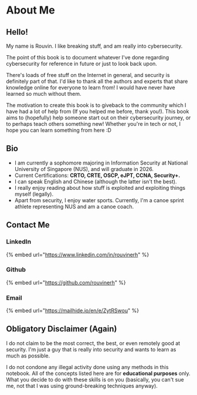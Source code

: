 # About Me

## Hello!

My name is Rouvin. I like breaking stuff, and am really into cybersecurity.

The point of this book is to document whatever I've done regarding cybersecurity for reference in future or just to look back upon.

There's loads of free stuff on the Internet in general, and security is definitely part of that. I'd like to thank all the authors and experts that share knowledge online for everyone to learn from! I would have never have learned so much without them.

The motivation to create this book is to giveback to the community which I have had a lot of help from (If you helped me before, thank you!). This book aims to (hopefully) help someone start out on their cybersecurity journey, or to perhaps teach others something new! Whether you're in tech or not, I hope you can learn something from here :D

## Bio

* I am currently a sophomore majoring in Information Security at National University of Singapore (NUS), and will graduate in 2026.
* Current Certifications: **CRTO, CRTE, OSCP, eJPT, CCNA, Security+.**
* I can speak English and Chinese (although the latter isn't the best).
* I really enjoy reading about how stuff is exploited and exploiting things myself (legally).
* Apart from security, I enjoy water sports. Currently, I'm a canoe sprint athlete representing NUS and am a canoe coach.

## Contact Me

### LinkedIn

{% embed url="https://www.linkedin.com/in/rouvinerh" %}

### Github

{% embed url="https://github.com/rouvinerh" %}

### Email

{% embed url="https://mailhide.io/en/e/ZytRSwou" %}

## Obligatory Disclaimer (Again)

I do not claim to be the most correct, the best, or even remotely good at security. I'm just a guy that is really into security and wants to learn as much as possible.

I do not condone any illegal activity done using any methods in this notebook. All of the concepts listed here are for **educational purposes** only. What you decide to do with these skills is on you (basically, you can't sue me, not that I was using ground-breaking techniques anyway).